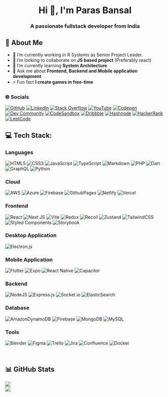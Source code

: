 <center>

# Hi 👋, I'm Paras Bansal

### A passionate fullstack developer from India

</center>

## 💫 About Me

- 🔭 I’m currently working in R Systems as Senior Project Leader.
- 👯 I’m looking to collaborate on **JS based project** (Preferably react)
- 🌱 I’m currently learning **System Architecture**
- 💬 Ask me about **Frontend, Backend and Mobile application development**
- ⚡ Fun fact **I create games in free-time**

### 🌐 Socials

[![GitHub](https://img.shields.io/badge/GitHub-181717.svg?logo=github&logoColor=white)](https://github.com/parasbansal)
[![LinkedIn](https://img.shields.io/badge/LinkedIn-%230077B5.svg?logo=linkedin&logoColor=white)](https://linkedin.com/in/paras-bansal)
[![Stack Overflow](https://img.shields.io/badge/-Stackoverflow-FE7A16?logo=stack-overflow&logoColor=white)](https://stackoverflow.com/users/3557386)
[![YouTube](https://img.shields.io/badge/YouTube-%23FF0000.svg?logo=YouTube&logoColor=white)](https://youtube.com/@parasbansal10)
[![Codepen](https://img.shields.io/badge/Codepen-000000?logo=codepen&logoColor=white)](https://codepen.io/parasbansal)
[![Dev Community](https://img.shields.io/badge/Dev%20Community-0A0A0A?logo=dev.to&logoColor=white)](https://dev.to/parasbansal)
[![CodeSandbox](https://img.shields.io/badge/CodeSandbox-161616?logo=codesandbox&logoColor=white)](https://codesandbox.io/u/parasbansal)
[![Dribbble](https://img.shields.io/badge/Dribbble-E82B6D?logo=dribbble&logoColor=white)](https://dribbble.com/parasbansal)
[![Hashnode](https://img.shields.io/badge/Hashnode-2563eb?logo=hashnode&logoColor=white)](https://hashnode.com/@parasbansal)
[![HackerRank](https://img.shields.io/badge/HackerRank-5792ee?logo=hackerrank&logoColor=white)](https://www.hackerrank.com/profile/parasbansal)
[![LeetCode](https://img.shields.io/badge/LeetCode-FFA116?logo=leetcode&logoColor=white)](https://leetcode.com/u/parasbansal/)

## 💻 Tech Stack:

### Languages

![HTML5](https://img.shields.io/badge/HTML5-%23E34F26.svg?style=flat&logo=html5&logoColor=white)
![CSS3](https://img.shields.io/badge/CSS3-%231572B6.svg?style=flat&logo=css3&logoColor=white)
![JavaScript](https://img.shields.io/badge/JavaScript-%23323330.svg?style=flat&logo=javascript&logoColor=%23F7DF1E)
![TypeScript](https://img.shields.io/badge/Typescript-%23007ACC.svg?style=flat&logo=typescript&logoColor=white)
![Markdown](https://img.shields.io/badge/Markdown-%23000000.svg?style=flat&logo=markdown&logoColor=white)
![PHP](https://img.shields.io/badge/php-%23777BB4.svg?style=flat&logo=php&logoColor=white)
![Dart](https://img.shields.io/badge/Dart-%230175C2.svg?style=flat&logo=dart&logoColor=white)
![GraphQL](https://img.shields.io/badge/-GraphQL-E10098?style=flat&logo=graphql&logoColor=white)
![Python](https://img.shields.io/badge/Python-3776AB?style=flat&logo=python&logoColor=white)

### Cloud

![AWS](https://img.shields.io/badge/AWS-%23FF9900.svg?style=flat&logo=amazon-aws&logoColor=white)
![Azure](https://img.shields.io/badge/Azure-%230072C6.svg?style=flat&logo=microsoftazure&logoColor=white)
![Firebase](https://img.shields.io/badge/Firebase-%23039BE5.svg?style=flat&logo=firebase)
![GithubPages](https://img.shields.io/badge/GitHub%20pages-121013?style=flat&logo=github&logoColor=white)
![Netlify](https://img.shields.io/badge/Netlify-%23000000.svg?style=flat&logo=netlify&logoColor=#00C7B7)
![Vercel](https://img.shields.io/badge/Vercel-%23000000.svg?style=flat&logo=vercel&logoColor=white)

### Frontend

![React](https://img.shields.io/badge/React-%2320232a.svg?style=flat&logo=react&logoColor=%2361DAFB)
![Next JS](https://img.shields.io/badge/Next-black?style=flat&logo=next.js&logoColor=white)
![Vite](https://img.shields.io/badge/vite-%23646CFF.svg?style=flat&logo=vite&logoColor=white)
![Redux](https://img.shields.io/badge/redux-%23593d88.svg?style=flat&logo=redux&logoColor=white)
![Recoil](https://img.shields.io/badge/Recoil-6098E3?style=flat&logo=recoil&logoColor=white)
![Zustand](https://img.shields.io/badge/Zustand-582F3F?style=flat&logo=zustand&logoColor=white)
![TailwindCSS](https://img.shields.io/badge/TailwindCSS-%2338B2AC.svg?style=flat&logo=tailwind-css&logoColor=white)
![Styled Components](https://img.shields.io/badge/Styled--Components-DB7093?style=flat&logo=styled-components&logoColor=white)
![Storybook](https://img.shields.io/badge/-Storybook-FF4785?style=flat&logo=storybook&logoColor=white)

### Desktop Application

![Electron.js](https://img.shields.io/badge/Electron-191970?style=flat&logo=Electron&logoColor=white)

### Mobile Application

![Flutter](https://img.shields.io/badge/Flutter-%2302569B.svg?style=flat&logo=Flutter&logoColor=white)
![Expo](https://img.shields.io/badge/Expo-1C1E24?style=flat&logo=expo&logoColor=#D04A37)
![React Native](https://img.shields.io/badge/React_Native-%2320232a.svg?style=flat&logo=react&logoColor=%2361DAFB)
![Capacitor](https://img.shields.io/badge/Capacitor-3880FF?style=flat&logo=capacitor&logoColor=white)

### Backend

![NodeJS](https://img.shields.io/badge/node.js-6DA55F?style=flat&logo=node.js&logoColor=white)
![Express.js](https://img.shields.io/badge/express.js-%23404d59.svg?style=flat&logo=express&logoColor=%2361DAFB)
![Socket.io](https://img.shields.io/badge/Socket.io-black?style=flat&logo=socket.io&badgeColor=010101)
![ElasticSearch](https://img.shields.io/badge/-ElasticSearch-005571?style=flat&logo=elasticsearch)

### Database

![AmazonDynamoDB](https://img.shields.io/badge/Amazon%20DynamoDB-4053D6?style=flat&logo=Amazon%20DynamoDB&logoColor=white)
![Firebase](https://img.shields.io/badge/Firebase-a08021?style=flat&logo=firebase&logoColor=ffcd34)
![MongoDB](https://img.shields.io/badge/MongoDB-%234ea94b.svg?style=flat&logo=mongodb&logoColor=white)
![MySQL](https://img.shields.io/badge/MySQL-4479A1.svg?style=flat&logo=mysql&logoColor=white)

### Tools

![Blender](https://img.shields.io/badge/Blender-%23F5792A.svg?style=flat&logo=blender&logoColor=white)
![Figma](https://img.shields.io/badge/Figma-%23F24E1E.svg?style=flat&logo=figma&logoColor=white)
![Trello](https://img.shields.io/badge/Trello-%23026AA7.svg?style=flat&logo=Trello&logoColor=white)
![Jira](https://img.shields.io/badge/JIRA-%230A0FFF.svg?style=flat&logo=jira&logoColor=white)
![Confluence](https://img.shields.io/badge/Confluence-%23172BF4.svg?style=flat&logo=confluence&logoColor=white)
![Docker](https://img.shields.io/badge/Docker-%230db7ed.svg?style=flat&logo=docker&logoColor=white)

<br />

## 📊 GitHub Stats

<!-- ![](https://github-readme-stats.vercel.app/api?username=parasbansal&theme=dark&hide_border=true&include_all_commits=true&count_private=true)<br/> -->

![](https://github-readme-streak-stats.herokuapp.com/?user=parasbansal&theme=dark&hide_border=true)<br/>
![](https://github-readme-stats.vercel.app/api/top-langs/?username=parasbansal&theme=dark&hide_border=true&include_all_commits=true&count_private=true&layout=compact)

<!-- ### 🏆 GitHub Trophies

![](https://github-profile-trophy.vercel.app/?username=parasbansal&theme=radical&no-frame=false&no-bg=true&margin-w=4)

---

[![](https://visitcount.itsvg.in/api?id=parasbansal&icon=0&color=0)](https://visitcount.itsvg.in) -->

<!-- Created with GPRM ( https://gprm.itsvg.in ) -->
